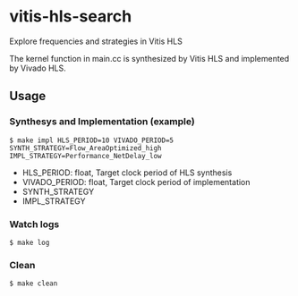# vitis-hls-search
Explore frequencies and strategies in Vitis HLS

The kernel function in main.cc is synthesized by Vitis HLS and implemented by Vivado HLS.

## Usage

### Synthesys and Implementation (example)
```
$ make impl HLS_PERIOD=10 VIVADO_PERIOD=5 SYNTH_STRATEGY=Flow_AreaOptimized_high IMPL_STRATEGY=Performance_NetDelay_low
```
- HLS_PERIOD: float, Target clock period of HLS synthesis
- VIVADO_PERIOD: float, Target clock period of implementation
- SYNTH_STRATEGY
- IMPL_STRATEGY

### Watch logs
```
$ make log
```

### Clean
```
$ make clean
```
